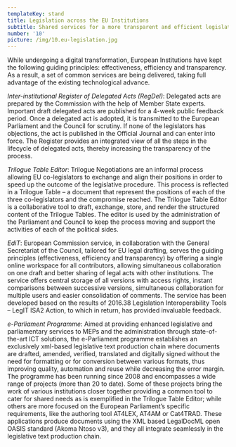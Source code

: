 ```yaml
---
templateKey: stand
title: Legislation across the EU Institutions
subtitle: Shared services for a more transparent and efficient legislation process
number: '10'
picture: /img/10.eu-legislation.jpg
---
```

While undergoing a digital transformation, European Institutions have kept the following guiding principles: effectiveness, efficiency and transparency. As a result, a set of common services are being delivered, taking full advantage of the existing technological advance.

_Inter-institutional Register of Delegated Acts (RegDel)_: Delegated acts are prepared by the Commission with the help of Member State experts. Important draft delegated acts are published for a 4-week public feedback period. Once a delegated act is adopted, it is transmitted to the European Parliament and the Council for scrutiny. If none of the legislators has objections, the act is published in the Official Journal and can enter into force. The Register provides an integrated view of all the steps in the lifecycle of delegated acts, thereby increasing the transparency of the process.

_Trilogue Table Editor_: Trilogue Negotiations are an informal process allowing EU co-legislators to exchange and align their positions in order to speed up the outcome of the legislative procedure. This process is reflected in a Trilogue Table – a document that represent the positions of each of the three co-legislators and the compromise reached. The Trilogue Table Editor is a collaborative tool to draft, exchange, store, and render the structured content of the Trilogue Tables. The editor is used by the administration of the Parliament and Council to keep the process moving and support the activities of each of the political sides. 

_EdiT_: European Commission service, in collaboration with the General Secretariat of the Council, tailored for EU legal drafting, serves the guiding principles (effectiveness, efficiency and transparency) by offering a single online workspace for all contributors, allowing simultaneous collaboration on one draft and better sharing of legal acts with other institutions. The service offers central storage of all versions with access rights, instant comparisons between successive versions, simultaneous collaboration for multiple users and easier consolidation of comments. The service has been developed based on the results of 2016.38 Legislation Interoperability Tools – LegIT ISA2 Action, to which in return, has provided invaluable feedback.



 _e-Parliament Programme_: Aimed at providing enhanced legislative and parliamentary services to MEPs and the administration through state-of-the-art ICT solutions, the e-Parliament programme establishes an exclusively xml-based legislative text production chain where documents are drafted, amended, verified, translated and digitally signed without the need for formatting or for conversion between various formats, thus improving quality, automation and reuse while decreasing the error margin. The programme has been running since 2008 and encompasses a wide range of projects (more than 20 to date). Some of these projects bring the work of various institutions closer together providing a common tool to cater for shared needs as is exemplified in the Trilogue Table Editor; while others are more focused on the European Parliament’s specific requirements, like the authoring tool AT4LEX, AT4AM or Cat4TRAD. These applications produce documents using the XML based LegalDocML open OASIS standard (Akoma Ntoso v3), and they all integrate seamlessly in the legislative text production chain.
